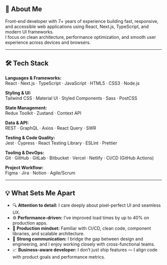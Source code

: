 ## 👋 About Me

Front-end developer with 7+ years of experience building fast, responsive, and accessible web applications using React, Next.js, TypeScript, and modern UI frameworks.  
I focus on clean architecture, performance optimization, and smooth user experience across devices and browsers.

---

## 🛠 Tech Stack

**Languages & Frameworks:**  
React · Next.js · TypeScript · JavaScript · HTML5 · CSS3 · Node.js

**Styling & UI:**  
Tailwind CSS · Material UI · Styled Components · Sass · PostCSS

**State Management:**  
Redux Toolkit · Zustand · Context API

**Data & API:**  
REST · GraphQL · Axios · React Query · SWR

**Testing & Code Quality:**  
Jest · Cypress · React Testing Library · ESLint · Prettier

**Tooling & DevOps:**  
Git · GitHub · GitLab · Bitbucket · Vercel · Netlify · CI/CD (GitHub Actions)

**Project Workflow:**  
Figma · Jira · Notion · Agile/Scrum

---

## 💡 What Sets Me Apart

- 🔍 **Attention to detail:** I care deeply about pixel-perfect UI and seamless UX.
- ⚙️ **Performance-driven:** I’ve improved load times by up to 40% on production apps.
- 🚀 **Production mindset:** Familiar with CI/CD, clean code, component libraries, and scalable architecture.
- 🤝 **Strong communication:** I bridge the gap between design and engineering, and I enjoy working closely with cross-functional teams.
- 📈 **Business-aware developer:** I don’t just ship features — I align code with product goals and performance metrics.
